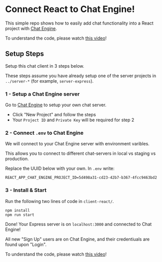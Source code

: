 # Connect React to Chat Engine!

This simple repo shows how to easily add chat functionality into a React project with [Chat Engine](https://chatengine.io).

To understand the code, please watch [this video]()!

## Setup Steps

Setup this chat client in 3 steps below.

These steps assume you have already setup one of the server projects in `../server-*` (for example, `server-express`).

### 1 - Setup a Chat Engine server

Go to [Chat Engine](https://chatengine.io) to setup your own chat server.

- Click "New Project" and follow the steps
- Your `Project ID` and `Private Key` will be required for step 2

### 2 - Connect `.env` to Chat Engine

We will connect to your Chat Engine server with environment varibles.

This allows you to connect to different chat-servers in local vs staging vs production.

Replace the UUID below with your own. In `.env` write:

```
REACT_APP_CHAT_ENGINE_PROJECT_ID=5d498a31-cd23-42b7-b367-4fcc9463bd2
```

### 3 - Install & Start

Run the following two lines of code in `client-react/`.

```
npm install
npm run start
```

Done! Your Express server is on `localhost:3000` and connected to Chat Engine!

All new "Sign Up" users are on Chat Engine, and their credentiuals are found upon "Login".

To understand the code, please watch [this video]()!
